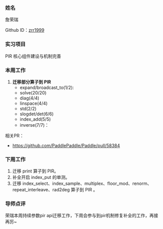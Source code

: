 ### 姓名

詹荣瑞

Github ID：[zrr1999](https://github.com/zrr1999)

### 实习项目

PIR 核心组件建设与机制完善

### 本周工作

1. **迁移部分算子到 PIR**
    - expand/broadcast_to(1/2): 
    - solve(20/20)
    - diag(4/4)
    - linspace(4/4)
    - std(2/2)
    - slogdet/det(6/6)
    - index_add(5/5)
    - inverse(7/7)：

相关PR：
- https://github.com/PaddlePaddle/Paddle/pull/58384

### 下周工作

1. 迁移 print 算子到 PIR。
2. 补全开启 index_put 的单测。
3. 迁移 index_select、index_sample、multiplex、floor_mod、renorm、repeat_interleave、rad2deg 算子到 PIR 。

### 导师点评
荣瑞本周持续参数pir api迁移工作，下周会参与到pir机制修复补全的工作，再接再厉~
